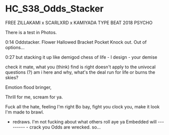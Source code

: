 # HC_S38_Odds_Stacker

FREE ZILLAKAMI x SCARLXRD x KAMIYADA TYPE BEAT 2018 PSYCHO

There is a test in Photos.



0:14 
Oddstacker.
Flower
Hallowed
Bracket
Pocket
Knock out.
Out of options...

0:27
but stacking it up like demigod
chess of life - I design - your demise

check it mate, what you (think) find is right
doesn't apply to the univocal questions (?)
am i here and why, what's the deal
run for life or burns the skies?

Emotion flood bringer, 

Thrill for me, scream for ya.

Fuck all the hate, feeling I'm right
Bo bay, fight you clock you, make it look I'm made to brawl.
- redraws. I'm not fucking about what others roll aye ya
Embedded will --------- - crack you
Odds are wrecked.
so...











